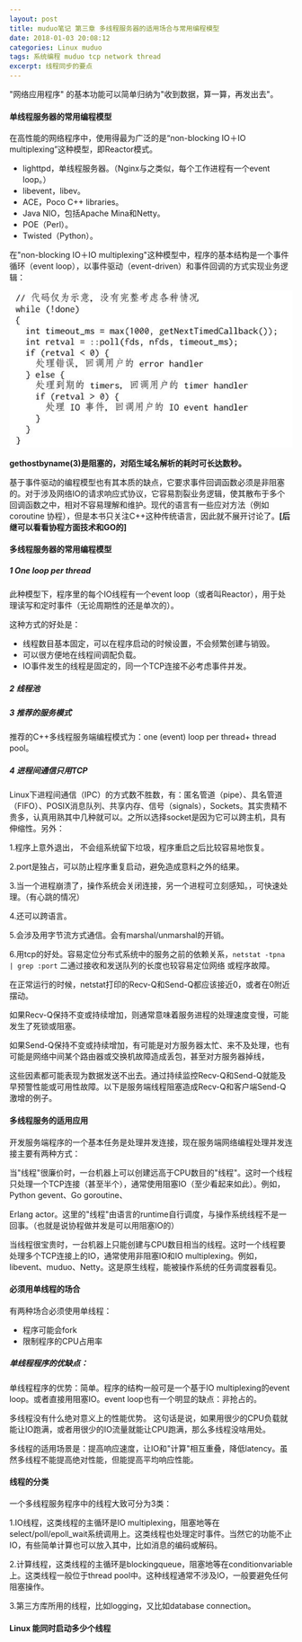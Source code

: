 ```yaml
---
layout: post
title: muduo笔记 第三章 多线程服务器的适用场合与常用编程模型
date: 2018-01-03 20:08:12
categories: Linux muduo
tags: 系统编程 muduo tcp network thread
excerpt: 线程同步的要点
---
```



"网络应用程序" 的基本功能可以简单归纳为"收到数据，算一算，再发出去"。

#### 单线程服务器的常用编程模型

在高性能的网络程序中，使用得最为广泛的是“non-blocking IO＋IO multiplexing”这种模型，即Reactor模式。

- lighttpd，单线程服务器。（Nginx与之类似，每个工作进程有一个event loop。）
- libevent，libev。 
- ACE，Poco C++ libraries。 
- Java NIO，包括Apache Mina和Netty。
- POE（Perl）。 
- Twisted（Python）。

在"non-blocking IO＋IO multiplexing"这种模型中，程序的基本结构是一个事件循环（event loop），以事件驱动（event-driven）和事件回调的方式实现业务逻辑：

![](/assets/muduo/3-threads.png) 

**gethostbyname(3)是阻塞的，对陌生域名解析的耗时可长达数秒。**

基于事件驱动的编程模型也有其本质的缺点，它要求事件回调函数必须是非阻塞的。对于涉及网络IO的请求响应式协议，它容易割裂业务逻辑，使其散布于多个回调函数之中，相对不容易理解和维护。现代的语言有一些应对方法（例如coroutine 协程），但是本书只关注C++这种传统语言，因此就不展开讨论了。**[后继可以看看协程方面技术和GO的]**

#### 多线程服务器的常用编程模型

##### 1 One loop per thread

此种模型下，程序里的每个IO线程有一个event loop（或者叫Reactor），用于处理读写和定时事件（无论周期性的还是单次的）。

这种方式的好处是： 

- 线程数目基本固定，可以在程序启动的时候设置，不会频繁创建与销毁。
- 可以很方便地在线程间调配负载。
- IO事件发生的线程是固定的，同一个TCP连接不必考虑事件并发。

##### 2 线程池

##### 3 推荐的服务模式

推荐的C++多线程服务端编程模式为：one (event) loop per thread+ thread pool。

##### 4 进程间通信只用TCP 

Linux下进程间通信（IPC）的方式数不胜数，有：匿名管道（pipe）、具名管道（FIFO）、POSIX消息队列、共享内存、信号（signals），Sockets。其实贵精不贵多，认真用熟其中几种就可以。之所以选择socket是因为它可以跨主机，具有伸缩性。另外：

1.程序上意外退出， 不会组系统留下垃圾，程序重启之后比较容易地恢复。

2.port是独占，可以防止程序重复启动，避免造成意料之外的结果。

3.当一个进程崩溃了，操作系统会关闭连接，另一个进程可立刻感知。，可快速处理。（有心跳的情况）

4.还可以跨语言。

5.会涉及用字节流方式通信。会有marshal/unmarshal的开销。

6.用tcp的好处。容易定位分布式系统中的服务之前的依赖关系，`netstat -tpna | grep :port` 二通过接收和发送队列的长度也较容易定位网络 或程序故障。

在正常运行的时候，netstat打印的Recv-Q和Send-Q都应该接近0，或者在0附近摆动。

如果Recv-Q保持不变或持续增加，则通常意味着服务进程的处理速度变慢，可能发生了死锁或阻塞。

如果Send-Q保持不变或持续增加，有可能是对方服务器太忙、来不及处理，也有可能是网络中间某个路由器或交换机故障造成丢包，甚至对方服务器掉线，

这些因素都可能表现为数据发送不出去。通过持续监控Recv-Q和Send-Q就能及早预警性能或可用性故障。以下是服务端线程阻塞造成Recv-Q和客户端Send-Q激增的例子。


#### 多线程服务的适用应用

开发服务端程序的一个基本任务是处理并发连接，现在服务端网络编程处理并发连接主要有两种方式： 

当"线程"很廉价时，一台机器上可以创建远高于CPU数目的"线程"。这时一个线程只处理一个TCP连接（甚至半个），通常使用阻塞IO（至少看起来如此）。例如，Python gevent、Go goroutine、

Erlang actor。这里的"线程"由语言的runtime自行调度，与操作系统线程不是一回事。（也就是说协程做并发是可以用阻塞IO的）

当线程很宝贵时，一台机器上只能创建与CPU数目相当的线程。这时一个线程要处理多个TCP连接上的IO，通常使用非阻塞IO和IO multiplexing。例如，libevent、muduo、Netty。这是原生线程，能被操作系统的任务调度器看见。 

#### 必须用单线程的场合

有两种场合必须使用单线程：

- 程序可能会fork
- 限制程序的CPU占用率

##### 单线程程序的优缺点：

单线程程序的优势：简单。程序的结构一般可是一个基于IO multiplexing的event loop。或者直接用阻塞IO。event loop也有一个明显的缺点：非抢占的。

多线程没有什么绝对意义上的性能优势。 这句话是说，如果用很少的CPU负载就能让IO跑满，或者用很少的IO流量就能让CPU跑满，那么多线程没啥用处。

多线程的适用场景是：提高响应速度，让IO和"计算"相互重叠，降低latency。虽然多线程不能提高绝对性能，但能提高平均响应性能。

#### 线程的分类 

一个多线程服务程序中的线程大致可分为3类： 

1.IO线程，这类线程的主循环是IO multiplexing，阻塞地等在select/poll/epoll_wait系统调用上。这类线程也处理定时事件。当然它的功能不止IO，有些简单计算也可以放入其中，比如消息的编码或解码。

2.计算线程，这类线程的主循环是blockingqueue，阻塞地等在conditionvariable上。这类线程一般位于thread pool中。这种线程通常不涉及IO，一般要避免任何阻塞操作。 

3.第三方库所用的线程，比如logging，又比如database connection。

#### Linux 能同时启动多少个线程

